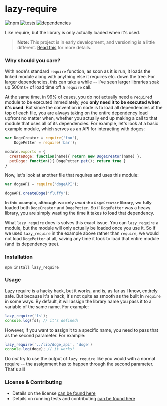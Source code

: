 # lazy-require

[![npm](http://img.shields.io/npm/v/lazy-require.svg?style=flat)](https://badge.fury.io/js/lazy-require) [![tests](http://img.shields.io/travis/jenius/lazy-require/master.svg?style=flat)](https://travis-ci.org/jenius/lazy-require) [![dependencies](http://img.shields.io/gemnasium/jenius/lazy-require.svg?style=flat)](https://david-dm.org/jenius/lazy-require)

Like require, but the library is only actually loaded when it's used.

> **Note:** This project is in early development, and versioning is a little different. [Read this](http://markup.im/#q4_cRZ1Q) for more details.

### Why should you care?

With node's standard `require` function, as soon as it is run, it loads the linked module along with anything else it requires etc. down the tree. For larger dependencies, this can take a while -- I've seen larger libraries soak up 500ms+ of load time off a `require` call.

At the same time, in 99% of cases, you do not actually need a `require`d module to be executed immediately, you **only need it to be executed when it's used**. But since the convention in node is to load all dependencies at the top of each file, you are always taking on the entire dependency load upfront no matter when, whether you actually end up making a call to that module that uses all of its dependencies. For example, let's look at a basic example module, which serves as an API for interacting with doges:

```js
var DogeCreator = require('foo'),
    DogePetter = require('bar');

module.exports = {
  createDoge: function(name){ return new DogeCreator(name) },
  petDoge: function(){ DogePetter.pet(); return true }
}
```

Now, let's look at another file that requires and uses this module:

```js
var dogeAPI = require('dogeAPI');

dogeAPI.createDoge('fluffy');
```

In this example, although we only _used_ the `DogeCreator` library, we fully loaded both `DogeCreator` and `DogePetter`. So if `DogePetter` was a heavy library, you are simply wasting the time it takes to load that dependency.

What `lazy_require` does is solves this exact issue. You can `lazy_require` a module, but the module will only actually be loaded once you use it. So if we used `lazy_require` in the example above rather than `require`, we would not load `DogePetter` at all, saving any time it took to load that entire module (and its dependency tree).

### Installation

`npm install lazy_require`

### Usage

Lazy require is a hacky hack, but it works, and is, as far as I know, entirely safe. But because it's a hack, it's not quite as smooth as the built in `require` in some ways. By default, it will assign the library name you pass it to a variable of the same name. For example:

```js
lazy_require('fs');
console.log(fs); // it's defined!
```

However, if you want to assign it to a specific name, you need to pass that as the second parameter. For example:

```js
lazy_require('../lib/doge_api', 'doge')
console.log(doge); // it works!
```

Do _not_ try to use the output of `lazy_require` like you would with a normal require -- the assignment has to happen through the second parameter. That's all!

### License & Contributing

- Details on the license [can be found here](LICENSE.md)
- Details on running tests and contributing [can be found here](contributing.md)
